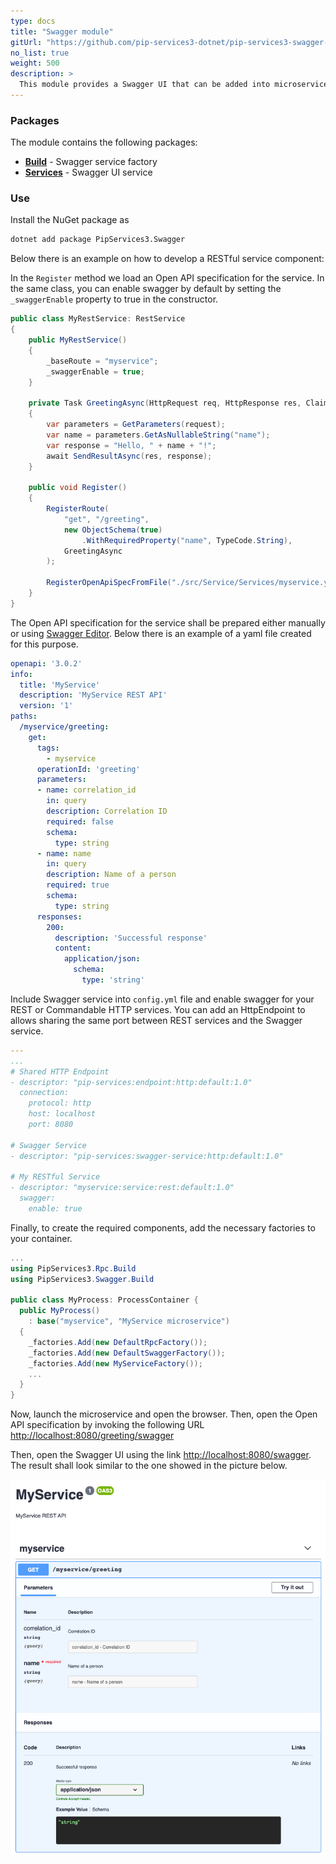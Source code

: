 ```yaml
---
type: docs
title: "Swagger module"
gitUrl: "https://github.com/pip-services3-dotnet/pip-services3-swagger-dotnet"
no_list: true
weight: 500
description: > 
  This module provides a Swagger UI that can be added into microservices and is seamlessly integrated with existing REST and Commandable HTTP services.
---
```



### Packages

The module contains the following packages:

- [**Build**](build) - Swagger service factory
- [**Services**](services) - Swagger UI service

### Use

Install the NuGet package as
```bash
dotnet add package PipServices3.Swagger
```

Below there is an example on how to develop a RESTful service component:
   
In the `Register` method we load an Open API specification for the service.
In the same class, you can enable swagger by default by setting the `_swaggerEnable` property to true in the constructor.
   
```csharp
public class MyRestService: RestService 
{
    public MyRestService() 
    {
        _baseRoute = "myservice";
        _swaggerEnable = true;
    }

    private Task GreetingAsync(HttpRequest req, HttpResponse res, ClaimsPrincipal user, RouteData rd) 
    {
        var parameters = GetParameters(request);
        var name = parameters.GetAsNullableString("name");
        var response = "Hello, " + name + "!";
        await SendResultAsync(res, response);
    }
        
    public void Register()
    {
        RegisterRoute(
            "get", "/greeting", 
            new ObjectSchema(true)
                .WithRequiredProperty("name", TypeCode.String),
            GreetingAsync
        );
        
        RegisterOpenApiSpecFromFile("./src/Service/Services/myservice.yml");
    }
}
```

The Open API specification for the service shall be prepared either manually
or using [Swagger Editor](https://editor.swagger.io/). Below there is an example of a yaml file created for this purpose.


```yaml
openapi: '3.0.2'
info:
  title: 'MyService'
  description: 'MyService REST API'
  version: '1'
paths:
  /myservice/greeting:
    get:
      tags:
        - myservice
      operationId: 'greeting'
      parameters:
      - name: correlation_id
        in: query
        description: Correlation ID
        required: false
        schema:
          type: string
      - name: name
        in: query
        description: Name of a person
        required: true
        schema:
          type: string
      responses:
        200:
          description: 'Successful response'
          content:
            application/json:
              schema:
                type: 'string'
```

Include Swagger service into `config.yml` file and enable swagger for your REST or Commandable HTTP services.
You can add an HttpEndpoint to allows sharing the same port between REST services and the Swagger service.

```yaml
---
...
# Shared HTTP Endpoint
- descriptor: "pip-services:endpoint:http:default:1.0"
  connection:
    protocol: http
    host: localhost
    port: 8080

# Swagger Service
- descriptor: "pip-services:swagger-service:http:default:1.0"

# My RESTful Service
- descriptor: "myservice:service:rest:default:1.0"
  swagger:
    enable: true
```

Finally, to create the required components, add the necessary factories to your container.

```csharp
...
using PipServices3.Rpc.Build
using PipServices3.Swagger.Build

public class MyProcess: ProcessContainer {
  public MyProcess()
    : base("myservice", "MyService microservice") 
  {    
    _factories.Add(new DefaultRpcFactory());
    _factories.Add(new DefaultSwaggerFactory());
    _factories.Add(new MyServiceFactory());
    ...
  }
}
```

Now, launch the microservice and open the browser. Then, open the Open API specification by invoking the following URL 
[http://localhost:8080/greeting/swagger](http://localhost:8080/greeting/swagger)

Then, open the Swagger UI using the link [http://localhost:8080/swagger](http://localhost:8080/swagger).
The result shall look similar to the one showed in the picture below.

<img src="swagger-ui.png"/>
